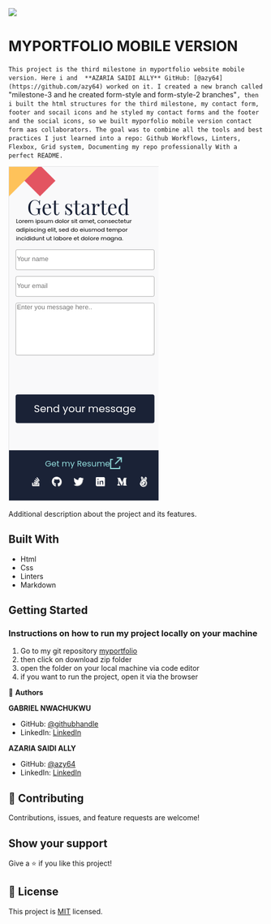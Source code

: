 ![](https://img.shields.io/badge/Microverse-blueviolet)

# MYPORTFOLIO MOBILE VERSION

`This project is the third milestone in myportfolio website mobile version. Here i and  **AZARIA SAIDI ALLY**
GitHub: [@azy64](https://github.com/azy64) worked on it. I created a new branch called `"milestone-3 and he created form-style and form-style-2 branches"`, then i built the html structures for the third milestone, my contact form,  footer and socail icons and he styled my contact forms and the footer and the social icons, so we built myporfolio mobile version contact form aas collaborators. The goal was to combine all the tools and best practices I just learned into a repo: Github Workflows, Linters, Flexbox, Grid system, Documenting my repo professionally With a perfect README.`

![screenshot](images/screenshoot-2.png)

Additional description about the project and its features.

## Built With

- Html
- Css
- Linters
- Markdown


## Getting Started
### Instructions on how to run my project locally on your machine
1. Go  to my git repository [myportfolio](https://github.com/gabrielcoder247/myportfolio-2/tree/milestone-2)
2. then click on download zip folder
3. open the folder on your local machine via code editor
4. if you want to run the project, open it via the browser



👤 **Authors**

**GABRIEL NWACHUKWU**

- GitHub: [@githubhandle](https://github.com/gabrielcoder247)
- LinkedIn: [LinkedIn](https://www.linkedin.com/in/gabriel-nwachukwu-209613173/)

 **AZARIA SAIDI ALLY**
- GitHub: [@azy64](https://github.com/azy64)
- LinkedIn: [LinkedIn](https://www.linkedin.com/in/azaria-saidi-524780112/)


## 🤝 Contributing

Contributions, issues, and feature requests are welcome!


## Show your support

Give a ⭐️ if you like this project!


## 📝 License

This project is [MIT](./MIT.md) licensed.
